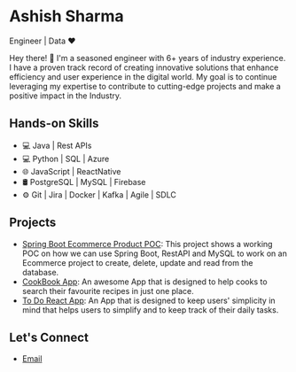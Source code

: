 # Ashish Sharma
Engineer | Data ♥

 Hey there! 👋 I'm a seasoned engineer with 6+ years of industry experience. I have a proven track record of creating innovative solutions that enhance efficiency and user experience in the digital world. My goal is to continue leveraging my expertise to contribute to cutting-edge projects and make a positive impact in the Industry.

  ## Hands-on Skills
- 💻 Java | Rest APIs
- 💻 Python | SQL | Azure
- 🌐 JavaScript | ReactNative 
- 🛢️ PostgreSQL | MySQL | Firebase
- ⚙️ Git | Jira | Docker | Kafka | Agile | SDLC

## Projects
- [Spring Boot Ecommerce Product POC](https://github.com/AshishSharma1221/SpringBoot-EcommerceProduct-POC): This project shows a working POC on how we can use Spring Boot, RestAPI and MySQL to work on an Ecommerce project to create, delete, update and read from the database.
- [CookBook App](https://github.com/AshishSharma1221/cookbook): An awesome App that is designed to help cooks to search their favourite recipes in just one place.
- [To Do React App](https://github.com/AshishSharma1221/TodoApp): An App that is designed to keep users' simplicity in mind that helps users to simplify and to keep track of their daily tasks.

## Let's Connect
- [Email](mailto:ashish.sb.sharma@gmail.com)



<!---
AshishSharma1221/AshishSharma1221 is a ✨ special ✨ repository because its `README.md` (this file) appears on your GitHub profile.
You can click the Preview link to take a look at your changes.
--->

